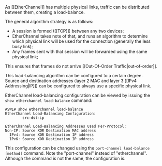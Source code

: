 As [[EtherChannel]] has multiple physical links, traffic can be distributed between them, creating a load-balance.

The general algorithm strategy is as follows:

- A session is formed ([[TCP]]) between any two devices;
- EtherChannel takes note of that, and runs an algorithm to determine which physical link will be used for the connection (generally the less busy link);
- Any frames sent with that session will be forwarded using the same physical link;

This ensures that frames do not arrive [[Out-Of-Order Traffic|out-of-order]].

This load-balancing algorithm can be configured to a certain degree. Source and destination addresses (layer 2 MAC and layer 3 [[IPv4 Addressing|IP]]) can be configured to always use a specific physical link.

EtherChannel load-balancing configuration can be viewed by issuing the `show etherchannel load-balance` command:

```IOS
ASW1# show etherchannel load-balance
EtherChannel Load-Balancing Configuration:
        src-dst-ip

EtherChannel Load-Balancing Addresses Used Per-Protocol:
Non-IP: Source XOR Destination MAC address
  IPv4: Source XOR Destination IP address
  IPv6: Source XOR Destination IP address
```

This configuration can be changed using the `port-channel load-balance [method]` command. Note the "port-channel" instead of "etherchannel". Although the command is not the same, the configuration is.